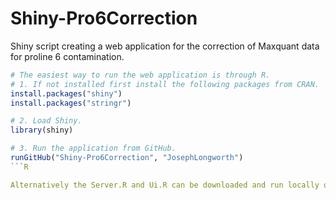 # Shiny-Pro6Correction
Shiny script creating a web application for the correction of Maxquant data for proline 6 contamination.


```R
# The easiest way to run the web application is through R.
# 1. If not installed first install the following packages from CRAN.
install.packages("shiny")
install.packages("stringr")

# 2. Load Shiny.
library(shiny)

# 3. Run the application from GitHub.
runGitHub("Shiny-Pro6Correction", "JosephLongworth")
```R

Alternatively the Server.R and Ui.R can be downloaded and run locally or uploaded to a server as described at http://shiny.rstudio.com/.

